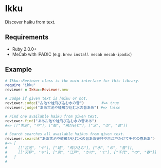 # Ikku
Discover haiku from text.

## Requirements
- Ruby 2.0.0+
- MeCab with IPADIC (e.g. `brew install mecab mecab-ipadic`)

## Example
```rb
# Ikku::Reviewer class is the main interface for this library.
require "ikku"
reviewer = Ikku::Reviewer.new

# Judge if given text is haiku or not.
reviewer.judge("古池や蛙飛び込む水の音")        #=> true
reviewer.judge("ああ古池や蛙飛び込む水の音ああ") #=> false

# Find one available haiku from given text.
reviewer.find("ああ古池や蛙飛び込む水の音ああ")
#=> [["古池", "や"], ["蛙", "飛び込む"], ["水", "の", "音"]]

# Search searches all available haikus from given text.
reviewer.search("ああ古池や蛙飛び込む水の音ああ天秤や京江戸かけて千代の春ああ")
#=> [
#     [["古池", "や"], ["蛙", "飛び込む"], ["水", "の", "音"]],
#     [["天秤", "や"], ["京", "江戸", "かけ", "て"], ["千代", "の", "春"]]
#   ]
#
```
